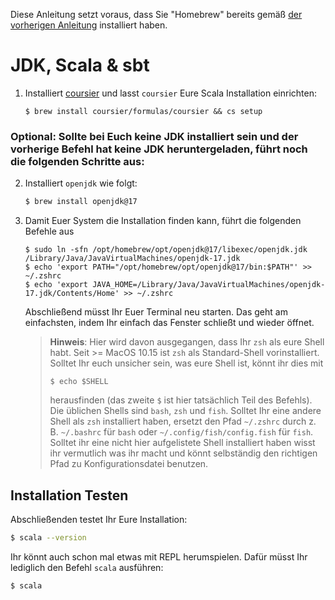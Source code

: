 Diese Anleitung setzt voraus, dass Sie "Homebrew" bereits gemäß [der vorherigen Anleitung](MacOS-Git-Installation.md) installiert haben.

# JDK, Scala & sbt

1. Installiert [coursier](https://get-coursier.io/docs/cli-overview) und lasst `coursier` Eure Scala Installation einrichten:
    ```text
    $ brew install coursier/formulas/coursier && cs setup
    ```
### Optional: Sollte bei Euch keine JDK installiert sein und der vorherige Befehl hat keine JDK heruntergeladen, führt noch die folgenden Schritte aus:

2. Installiert `openjdk` wie folgt:

    ```bash
    $ brew install openjdk@17
    ```
3. Damit Euer System die Installation finden kann, führt die folgenden Befehle aus

    ```text
    $ sudo ln -sfn /opt/homebrew/opt/openjdk@17/libexec/openjdk.jdk /Library/Java/JavaVirtualMachines/openjdk-17.jdk
    $ echo 'export PATH="/opt/homebrew/opt/openjdk@17/bin:$PATH"' >> ~/.zshrc
    $ echo 'export JAVA_HOME=/Library/Java/JavaVirtualMachines/openjdk-17.jdk/Contents/Home' >> ~/.zshrc
     ```

    Abschließend müsst Ihr Euer Terminal neu starten. Das geht am einfachsten, indem Ihr einfach das Fenster schließt und wieder öffnet.


    > **Hinweis**: Hier wird davon ausgegangen, dass Ihr `zsh` als eure Shell habt. Seit >= MacOS 10.15 ist `zsh` als Standard-Shell vorinstalliert. Solltet Ihr euch unsicher sein, was eure Shell ist, könnt ihr dies mit
    > ```text
    > $ echo $SHELL
    > ```
    > herausfinden (das zweite `$` ist hier tatsächlich Teil des Befehls). Die üblichen Shells sind `bash`, `zsh` und `fish`. Solltet Ihr eine andere Shell als `zsh` installiert haben, ersetzt den Pfad `~/.zshrc` durch z. B. `~/.bashrc` für `bash` oder `~/.config/fish/config.fish` für `fish`. Solltet ihr eine nicht hier aufgelistete Shell installiert haben wisst ihr vermutlich was ihr macht und könnt selbständig den richtigen Pfad zu Konfigurationsdatei benutzen.

## Installation Testen

Abschließenden testet Ihr Eure Installation:

```bash
$ scala --version
```

Ihr könnt auch schon mal etwas mit REPL herumspielen. Dafür müsst Ihr lediglich den Befehl `scala` ausführen:

```bash
$ scala
```